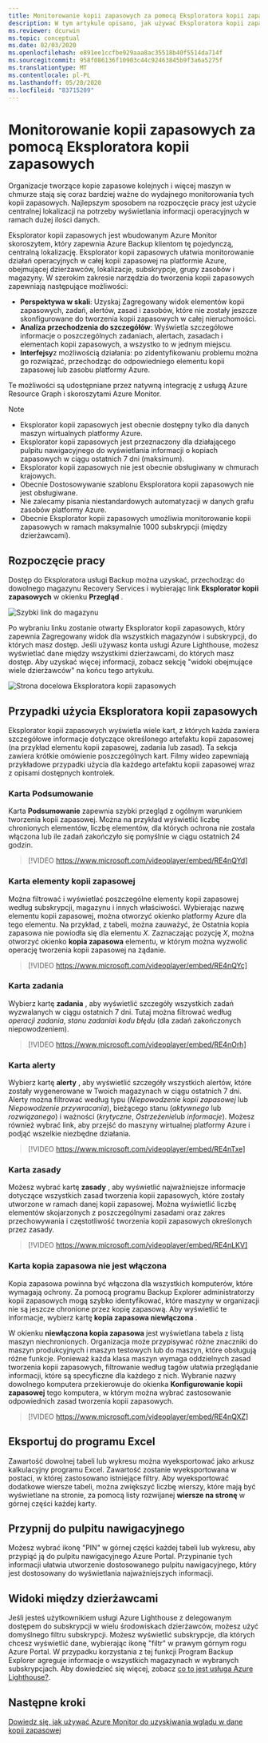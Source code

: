 ```yaml
---
title: Monitorowanie kopii zapasowych za pomocą Eksploratora kopii zapasowych
description: W tym artykule opisano, jak używać Eksploratora kopii zapasowych do wykonywania monitorowania kopii zapasowych w czasie rzeczywistym w ramach magazynów, subskrypcji, regionów i dzierżawców.
ms.reviewer: dcurwin
ms.topic: conceptual
ms.date: 02/03/2020
ms.openlocfilehash: e891ee1ccfbe929aaa8ac35518b40f5514da714f
ms.sourcegitcommit: 958f086136f10903c44c92463845b9f3a6a5275f
ms.translationtype: MT
ms.contentlocale: pl-PL
ms.lasthandoff: 05/20/2020
ms.locfileid: "83715209"
---
```

# <a name="monitor-your-backups-with-backup-explorer"></a>Monitorowanie kopii zapasowych za pomocą Eksploratora kopii zapasowych

Organizacje tworzące kopie zapasowe kolejnych i więcej maszyn w chmurze stają się coraz bardziej ważne do wydajnego monitorowania tych kopii zapasowych. Najlepszym sposobem na rozpoczęcie pracy jest użycie centralnej lokalizacji na potrzeby wyświetlania informacji operacyjnych w ramach dużej ilości danych.

Eksplorator kopii zapasowych jest wbudowanym Azure Monitor skoroszytem, który zapewnia Azure Backup klientom tę pojedynczą, centralną lokalizację. Eksplorator kopii zapasowych ułatwia monitorowanie działań operacyjnych w całej kopii zapasowej na platformie Azure, obejmującej dzierżawców, lokalizacje, subskrypcje, grupy zasobów i magazyny. W szerokim zakresie narzędzia do tworzenia kopii zapasowych zapewniają następujące możliwości:

* **Perspektywa w skali**: Uzyskaj Zagregowany widok elementów kopii zapasowych, zadań, alertów, zasad i zasobów, które nie zostały jeszcze skonfigurowane do tworzenia kopii zapasowych w całej nieruchomości.
* **Analiza przechodzenia do szczegółów**: Wyświetla szczegółowe informacje o poszczególnych zadaniach, alertach, zasadach i elementach kopii zapasowych, a wszystko to w jednym miejscu.
* **Interfejsy**z możliwością działania: po zidentyfikowaniu problemu można go rozwiązać, przechodząc do odpowiedniego elementu kopii zapasowej lub zasobu platformy Azure.

Te możliwości są udostępniane przez natywną integrację z usługą Azure Resource Graph i skoroszytami Azure Monitor.

> [!NOTE]
>
> * Eksplorator kopii zapasowych jest obecnie dostępny tylko dla danych maszyn wirtualnych platformy Azure.
> * Eksplorator kopii zapasowych jest przeznaczony dla działającego pulpitu nawigacyjnego do wyświetlania informacji o kopiach zapasowych w ciągu ostatnich 7 dni (maksimum).
> * Eksplorator kopii zapasowych nie jest obecnie obsługiwany w chmurach krajowych.
> * Obecnie Dostosowywanie szablonu Eksploratora kopii zapasowych nie jest obsługiwane.
> * Nie zalecamy pisania niestandardowych automatyzacji w danych grafu zasobów platformy Azure.
> * Obecnie Eksplorator kopii zapasowych umożliwia monitorowanie kopii zapasowych w ramach maksymalnie 1000 subskrypcji (między dzierżawcami).

## <a name="get-started"></a>Rozpoczęcie pracy

Dostęp do Eksploratora usługi Backup można uzyskać, przechodząc do dowolnego magazynu Recovery Services i wybierając link **Eksplorator kopii zapasowych** w okienku **Przegląd** .

![Szybki link do magazynu](media/backup-azure-monitor-with-backup-explorer/vault-quick-link.png)

Po wybraniu linku zostanie otwarty Eksplorator kopii zapasowych, który zapewnia Zagregowany widok dla wszystkich magazynów i subskrypcji, do których masz dostęp. Jeśli używasz konta usługi Azure Lighthouse, możesz wyświetlać dane między wszystkimi dzierżawcami, do których masz dostęp. Aby uzyskać więcej informacji, zobacz sekcję "widoki obejmujące wiele dzierżawców" na końcu tego artykułu.

![Strona docelowa Eksploratora kopii zapasowych](media/backup-azure-monitor-with-backup-explorer/explorer-landing-page.png)

## <a name="backup-explorer-use-cases"></a>Przypadki użycia Eksploratora kopii zapasowych

Eksplorator kopii zapasowych wyświetla wiele kart, z których każda zawiera szczegółowe informacje dotyczące określonego artefaktu kopii zapasowej (na przykład elementu kopii zapasowej, zadania lub zasad). Ta sekcja zawiera krótkie omówienie poszczególnych kart. Filmy wideo zapewniają przykładowe przypadki użycia dla każdego artefaktu kopii zapasowej wraz z opisami dostępnych kontrolek.

### <a name="the-summary-tab"></a>Karta Podsumowanie

Karta **Podsumowanie** zapewnia szybki przegląd z ogólnym warunkiem tworzenia kopii zapasowej. Można na przykład wyświetlić liczbę chronionych elementów, liczbę elementów, dla których ochrona nie została włączona lub ile zadań zakończyło się pomyślnie w ciągu ostatnich 24 godzin.

> [!VIDEO https://www.microsoft.com/videoplayer/embed/RE4nQYd]

### <a name="the-backup-items-tab"></a>Karta elementy kopii zapasowej

Można filtrować i wyświetlać poszczególne elementy kopii zapasowej według subskrypcji, magazynu i innych właściwości. Wybierając nazwę elementu kopii zapasowej, można otworzyć okienko platformy Azure dla tego elementu. Na przykład, z tabeli, można zauważyć, że Ostatnia kopia zapasowa nie powiodła się dla elementu *X*. Zaznaczając pozycję *X*, można otworzyć okienko **kopia zapasowa** elementu, w którym można wyzwolić operację tworzenia kopii zapasowej na żądanie.

> [!VIDEO https://www.microsoft.com/videoplayer/embed/RE4nQYc]

### <a name="the-jobs-tab"></a>Karta zadania

Wybierz kartę **zadania** , aby wyświetlić szczegóły wszystkich zadań wyzwalanych w ciągu ostatnich 7 dni. Tutaj można filtrować według *operacji zadania*, *stanu zadania*i *kodu błędu* (dla zadań zakończonych niepowodzeniem).

> [!VIDEO https://www.microsoft.com/videoplayer/embed/RE4nOrh]

### <a name="the-alerts-tab"></a>Karta alerty

Wybierz kartę **alerty** , aby wyświetlić szczegóły wszystkich alertów, które zostały wygenerowane w Twoich magazynach w ciągu ostatnich 7 dni. Alerty można filtrować według typu (*Niepowodzenie kopii zapasowej* lub *Niepowodzenie przywracania*), bieżącego stanu (*aktywnego* lub *rozwiązanego*) i ważności (*krytyczne*, *Ostrzeżenie*lub *informacje*). Możesz również wybrać link, aby przejść do maszyny wirtualnej platformy Azure i podjąć wszelkie niezbędne działania.

> [!VIDEO https://www.microsoft.com/videoplayer/embed/RE4nTxe]

### <a name="the-policies-tab"></a>Karta zasady

Możesz wybrać kartę **zasady** , aby wyświetlić najważniejsze informacje dotyczące wszystkich zasad tworzenia kopii zapasowych, które zostały utworzone w ramach danej kopii zapasowej. Można wyświetlić liczbę elementów skojarzonych z poszczególnymi zasadami oraz zakres przechowywania i częstotliwość tworzenia kopii zapasowych określonych przez zasady.

> [!VIDEO https://www.microsoft.com/videoplayer/embed/RE4nLKV]

### <a name="the-backup-not-enabled-tab"></a>Karta kopia zapasowa nie jest włączona

Kopia zapasowa powinna być włączona dla wszystkich komputerów, które wymagają ochrony. Za pomocą programu Backup Explorer administratorzy kopii zapasowych mogą szybko identyfikować, które maszyny w organizacji nie są jeszcze chronione przez kopię zapasową. Aby wyświetlić te informacje, wybierz kartę **kopia zapasowa niewłączona** .

W okienku **niewłączona kopia zapasowa** jest wyświetlana tabela z listą maszyn niechronionych. Organizacja może przypisywać różne znaczniki do maszyn produkcyjnych i maszyn testowych lub do maszyn, które obsługują różne funkcje. Ponieważ każda klasa maszyn wymaga oddzielnych zasad tworzenia kopii zapasowych, filtrowanie według tagów ułatwia przeglądanie informacji, które są specyficzne dla każdego z nich. Wybranie nazwy dowolnego komputera przekierowuje do okienka **Konfigurowanie kopii zapasowej** tego komputera, w którym można wybrać zastosowanie odpowiednich zasad tworzenia kopii zapasowych.

> [!VIDEO https://www.microsoft.com/videoplayer/embed/RE4nQXZ]

## <a name="export-to-excel"></a>Eksportuj do programu Excel

Zawartość dowolnej tabeli lub wykresu można wyeksportować jako arkusz kalkulacyjny programu Excel. Zawartość zostanie wyeksportowana w postaci, w której zastosowano istniejące filtry. Aby wyeksportować dodatkowe wiersze tabeli, można zwiększyć liczbę wierszy, które mają być wyświetlane na stronie, za pomocą listy rozwijanej **wiersze na stronę** w górnej części każdej karty.

## <a name="pin-to-the-dashboard"></a>Przypnij do pulpitu nawigacyjnego

Możesz wybrać ikonę "PIN" w górnej części każdej tabeli lub wykresu, aby przypiąć ją do pulpitu nawigacyjnego Azure Portal. Przypinanie tych informacji ułatwia utworzenie dostosowanego pulpitu nawigacyjnego, który jest dostosowany do wyświetlania najważniejszych informacji.

## <a name="cross-tenant-views"></a>Widoki między dzierżawcami

Jeśli jesteś użytkownikiem usługi Azure Lighthouse z delegowanym dostępem do subskrypcji w wielu środowiskach dzierżawców, możesz użyć domyślnego filtru subskrypcji. Możesz wyświetlić subskrypcje, dla których chcesz wyświetlić dane, wybierając ikonę "filtr" w prawym górnym rogu Azure Portal. W przypadku korzystania z tej funkcji Program Backup Explorer agreguje informacje o wszystkich magazynach w wybranych subskrypcjach. Aby dowiedzieć się więcej, zobacz [co to jest usługa Azure Lighthouse?](https://docs.microsoft.com/azure/lighthouse/overview).

## <a name="next-steps"></a>Następne kroki

[Dowiedz się, jak używać Azure Monitor do uzyskiwania wglądu w dane kopii zapasowej](https://docs.microsoft.com/azure/backup/backup-azure-monitoring-use-azuremonitor)

